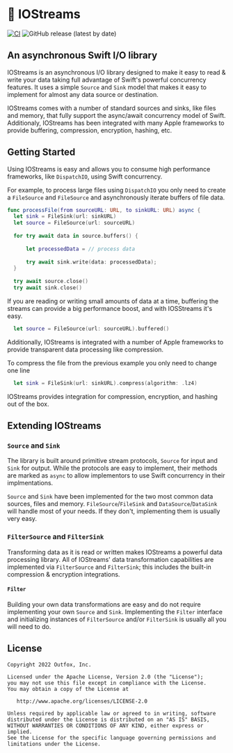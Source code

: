 # 🚰 IOStreams

[![CI](https://github.com/outfoxx/IOStreams/actions/workflows/ci.yaml/badge.svg)](https://github.com/outfoxx/IOStreams/actions/workflows/ci.yaml)
![GitHub release (latest by date)](https://img.shields.io/github/v/release/outfoxx/IOStreams)

## An asynchronous Swift I/O library

IOStreams is an asynchronous I/O library designed to make it easy to read & write your data taking full advantage of
Swift's powerful concurrency features. It uses a simple `Source` and `Sink` model that makes it easy to implement for
almost any data source or destination.

IOStreams comes with a number of standard sources and sinks, like files and memory, that fully support the async/await
concurrency model of Swift. Additionaly, IOStreams has been integrated with many Apple frameworks to provide buffering,
compression, encryption, hashing, etc.

## Getting Started

Using IOStreams is easy and allows you to consume high performance frameworks, like `DispatchIO`, using Swift
concurrency.

For example, to process large files using `DispatchIO` you only need to create a `FileSource` and `FileSource` and
asynchronously iterate buffers of file data.

```swift
func processFile(from sourceURL: URL, to sinkURL: URL) async {
  let sink = FileSink(url: sinkURL)
  let source = FileSource(url: sourceURL)
  
  for try await data in source.buffers() {
      
      let processedData = // process data
      
      try await sink.write(data: processedData);
  }
  
  try await source.close()
  try await sink.close()
```

If you are reading or writing small amounts of data at a time, buffering the streams can provide a big performance
boost, and with IOSStreams it's easy.

```swift
  let source = FileSource(url: sourceURL).buffered()
```

Additionally, IOStreams is integrated with a number of Apple frameworks to provide transparent data processing like
compression.

To compress the file from the previous example you only need to change one line

```swift
  let sink = FileSink(url: sinkURL).compress(algorithm: .lz4)
```

IOStreams provides integration for compression, encryption, and hashing out of the box.  

## Extending IOStreams

### `Source` and `Sink`

The library is built around primitive stream protocols, `Source` for input  and `Sink` for output. While the protocols 
are easy to implement, their methods are marked as `async` to allow implementors to use Swift concurrency in their
implmentations.

`Source` and `Sink` have been implemented for the two most common data sources, files and memory. 
`FileSource`/`FileSink` and `DataSource`/`DataSink` will handle most of your needs. If they don't, implementing them
is usually very easy. 

### `FilterSource` and `FilterSink`

Transforming data as it is read or written makes IOStreams a powerful data processing library. All of IOStreams' data
transformation capabilities are implemented via `FilterSource` and `FilterSink`; this includes the built-in compression
& encryption integrations.

#### `Filter`

Building your own data transformations are easy and do not require implementing your own `Source` and `Sink`.
Implementing the `Filter` interface and initializing instances of `FilterSource` and/or `FilterSink` is usually all you
will need to do.
  
License
--------

    Copyright 2022 Outfox, Inc.

    Licensed under the Apache License, Version 2.0 (the "License");
    you may not use this file except in compliance with the License.
    You may obtain a copy of the License at

       http://www.apache.org/licenses/LICENSE-2.0

    Unless required by applicable law or agreed to in writing, software
    distributed under the License is distributed on an "AS IS" BASIS,
    WITHOUT WARRANTIES OR CONDITIONS OF ANY KIND, either express or implied.
    See the License for the specific language governing permissions and
    limitations under the License.

